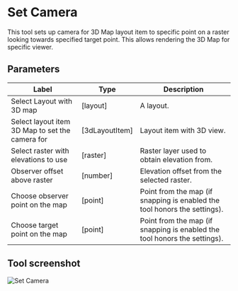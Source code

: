 # Set Camera

This tool sets up camera for 3D Map layout item to specific point on a raster looking towards specified target point. This allows rendering the 3D Map for specific viewer.

## Parameters

| Label                                           | Type           | Description                                                               |
| ----------------------------------------------- | -------------- | ------------------------------------------------------------------------- |
| Select Layout with 3D map                       | [layout]       | A layout.                                                                 |
| Select layout item 3D Map to set the camera for | [3dLayoutItem] | Layout item with 3D view.                                                 |
| Select raster with elevations to use            | [raster]       | Raster layer used to obtain elevation from.                               |
| Observer offset above raster                    | [number]       | Elevation offset from the selected raster.                                |
| Choose observer point on the map                | [point]        | Point from the map (if snapping is enabled the tool honors the settings). |
| Choose target point on the map                  | [point]        | Point from the map (if snapping is enabled the tool honors the settings). |


## Tool screenshot

![Set Camera](../../images/tool_set_camera.png)